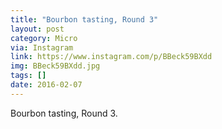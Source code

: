 ```yaml
---
title: "Bourbon tasting, Round 3"
layout: post
category: Micro
via: Instagram
link: https://www.instagram.com/p/BBeck59BXdd
img: BBeck59BXdd.jpg
tags: []
date: 2016-02-07
---
```

Bourbon tasting, Round 3.